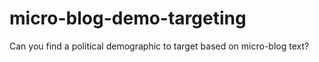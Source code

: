 # micro-blog-demo-targeting
Can you find a political demographic to target based on micro-blog text?
